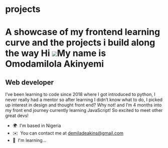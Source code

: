 # projects
A showcase of my frontend learning curve and the projects i build along the way
Hi ![](https://user-images.githubusercontent.com/18350557/176309783-0785949b-9127-417c-8b55-ab5a4333674e.gif)My name is Omodamilola Akinyemi
============================================================================================================================================

Web developer
-------------

I’ve been learning to code since 2018 where I got introduced to python, I never really had a mentor so after learning I didn’t know what to do, I picked up interest in design and thought front end? Why not! and I’m 4 months into my front end journey currently learning JavaScript! So excited to meet other great devs!

*   🌍  I'm based in Nigeria
*   ✉️  You can contact me at [demiladeakins@gmail.com](mailto:demiladeakins@gmail.com)
*   🧠  I'm learning…
